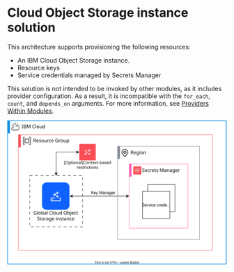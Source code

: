 # Cloud Object Storage instance solution

This architecture supports provisioning the following resources:

- An IBM Cloud Object Storage instance.
- Resource keys
- Service credentials managed by Secrets Manager

This solution is not intended to be invoked by other modules, as it includes provider configuration. As a result, it is incompatible with the `for_each`, `count`, and `depends_on` arguments. For more information, see [Providers Within Modules](https://developer.hashicorp.com/terraform/language/modules/develop/providers).

![cloud-object-storage-deployable-architecure](../../reference-architectures/instance.svg)

